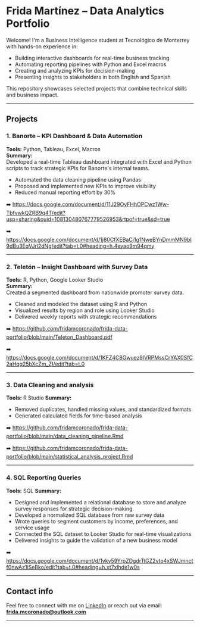 #  Frida Martínez – Data Analytics Portfolio

Welcome! I'm a Business Intelligence student at Tecnológico de Monterrey with hands-on experience in:

- Building interactive dashboards for real-time business tracking
- Automating reporting pipelines with Python and Excel macros
- Creating and analyzing KPIs for decision-making
- Presenting insights to stakeholders in both English and Spanish

This repository showcases selected projects that combine technical skills and business impact.

---

##  Projects

### 1. Banorte – KPI Dashboard & Data Automation  
**Tools:** Python, Tableau, Excel, Macros  
**Summary:**  
Developed a real-time Tableau dashboard integrated with Excel and Python scripts to track strategic KPIs for Banorte's internal teams.  
- Automated the data cleaning pipeline using Pandas  
- Proposed and implemented new KPIs to improve visibility  
- Reduced manual reporting effort by 30%  

➡️ https://docs.google.com/document/d/11J29OyFHhOPCwz1Ww-TbfvwkQZRB9q4T/edit?usp=sharing&ouid=108130480767779526953&rtpof=true&sd=true

➡️ https://docs.google.com/document/d/1j80CfXEBaCj1g1NweBYnDmmMN9bI9dBu3EqVJrl2dNg/edit?tab=t.0#heading=h.4eyao9m94qmy

---

### 2. Teletón – Insight Dashboard with Survey Data  
**Tools:** R, Python, Google Looker Studio  
**Summary:**  
Created a segmented dashboard from nationwide promoter survey data.  
- Cleaned and modeled the dataset using R and Python  
- Visualized results by region and role using Looker Studio  
- Delivered weekly reports with strategic recommendations  

➡️ https://github.com/fridamcoronado/frida-data-portfolio/blob/main/Teleton_Dashboard.pdf

➡️ https://docs.google.com/document/d/1KFZ4C8Gwuez9lVRPMssCrYAX0SfC2aHqq25bXcZm_ZI/edit?tab=t.0


---

### 3. Data Cleaning and analysis
**Tools:** R Studio 
**Summary:**  
- Removed duplicates, handled missing values, and standardized formats  
- Generated calculated fields for time-based analysis 


➡️ https://github.com/fridamcoronado/frida-data-portfolio/blob/main/data_cleaning_pipeline.Rmd

➡️ https://github.com/fridamcoronado/frida-data-portfolio/blob/main/statistical_analysis_project.Rmd

---
### 4. SQL Reporting Queries  
**Tools:** SQL
**Summary:**  
- Designed and implemented a relational database to store and analyze survey responses for strategic decision-making.
- Developed a normalized SQL database from raw survey data
- Wrote queries to segment customers by income, preferences, and service usage
- Connected the SQL dataset to Looker Studio for real-time visualizations
- Delivered insights to guide the validation of a new business model

➡️ https://docs.google.com/document/d/1vky59YrpZDgdrTtGZ2vto4xSWJmnctf0nwAz1iSeBko/edit?tab=t.0#heading=h.xt7xlhde1w0s

---

## Contact info 
Feel free to connect with me on [LinkedIn](https://www.linkedin.com/in/frida-sofia-martinez-coronado-1a07a3376) or reach out via email: **frida.mcoronado@outlook.com**

---



